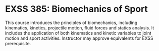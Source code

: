 # EXSS 385: Biomechanics of Sport

This course introduces the principles of biomechanics, including kinematics, kinetics, projectile motion, fluid forces and statics analysis. It includes the application of both kinematics and kinetic variables to joint motion and sport activities. Instructor may approve equivalents for EXSS prerequisite.